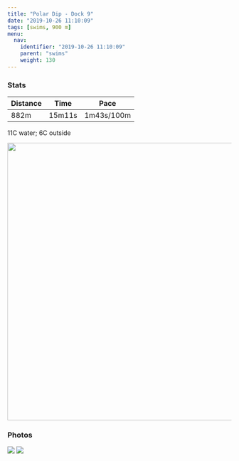 ```yaml
---
title: "Polar Dip - Dock 9"
date: "2019-10-26 11:10:09"
tags: [swims, 900 m]
menu:
  nav:
    identifier: "2019-10-26 11:10:09"
    parent: "swims"
    weight: 130
---
```


### Stats

| Distance | Time | Pace |
|----------|------|------|
|882m|15m11s|1m43s/100m|

11C water; 6C outside

<img src='https://maps.googleapis.com/maps/api/staticmap?maptype=terrain&path=enc:_xjeIxg_MCCuASY_Ap@LVq@Jy@Us@a@`@Vq@Tu@i@sBk@o@fAHIiC`@b@XpAc@n@z@tBJz@Sz@z@hA]rBb@SWo@E_A[NVXu@tA^^EG&key=AIzaSyBPVQ_iynBzLujdhfLzy8Z-5zczbktE55k&size=800x800&scale=2&markers=color:yellow|label:S|53.47216,-2.29517&markers=color:green|label:F|53.472080000000005,-2.2952600000000007' width='625' />

### Photos
<img src='https://dgtzuqphqg23d.cloudfront.net/zk5wwyWL7lE8IGY2QpxN-xSzV-QkznFqd2cYd8grGis-576x768.jpg'>

<img src='https://dgtzuqphqg23d.cloudfront.net/zc3lq0Omu4szXz4XpPtWtr_8FRmi3h-l92nXdyQndc4-576x768.jpg'>

